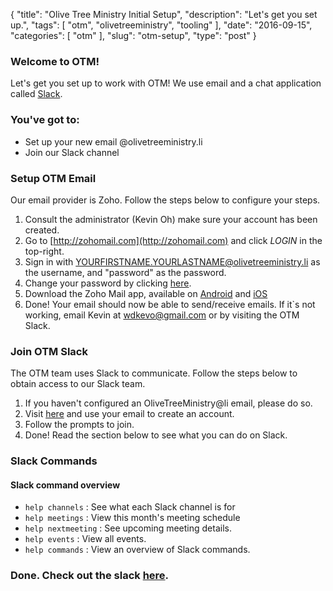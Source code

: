 {
    "title": "Olive Tree Ministry Initial Setup",
    "description": "Let's get you set up.",
    "tags": [ 
        "otm",
        "olivetreeministry",
        "tooling"
    ],
    "date": "2016-09-15",
    "categories": [
    	"otm"
    ],
    "slug": "otm-setup",
    "type": "post"
}

### Welcome to OTM!
Let's get you set up to work with OTM! We use email and a chat application called [Slack](https://slack.com/).

### You've got to:
- Set up your new email @olivetreeministry.li
- Join our Slack channel

### Setup OTM Email

Our email provider is Zoho. Follow the steps below to configure your steps.

1. Consult the administrator (Kevin Oh) make sure your account has been created.
2. Go to [http://zohomail.com](http://zohomail.com) and click *LOGIN* in the top-right. 
3. Sign in with YOURFIRSTNAME.YOURLASTNAME@olivetreeministry.li as the username, and "password" as the password.
4. Change your password by clicking [here](https://accounts.zoho.com/u/h#security/security_pwd). 
5. Download the Zoho Mail app, available on [Android](https://play.google.com/store/apps/details?id=com.zoho.mail&hl=en) and [iOS](https://itunes.apple.com/us/app/zoho-mail-email-calendar-contacts/id909262651?ls=1&mt=8)
6. Done! Your email should now be able to send/receive emails. If it`s not working, email Kevin at wdkevo@gmail.com or by visiting the OTM Slack.

### Join OTM Slack

The OTM team uses Slack to communicate. Follow the steps below to obtain access to our Slack team.

1. If you haven't configured an OliveTreeMinistry@li email, please do so.
2. Visit [here](http://olivetreeministry.slack.com/signup) and use your email to create an account.
3. Follow the prompts to join. 
4. Done! Read the section below to see what you can do on Slack.

### Slack Commands

#### Slack command overview

- `help channels` : See what each Slack channel is for
- `help meetings` : View this month's meeting schedule
- `help nextmeeting` : See upcoming meeting details.
- `help events` : View all events.
- `help commands` : View an overview of Slack commands.

### Done. Check out the slack [here](https://olivetreeministry.slack.com).

<br/>
